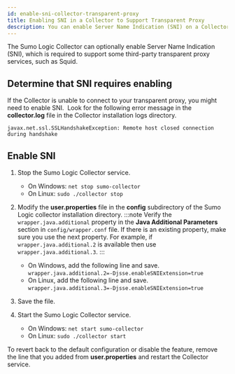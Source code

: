 ```yaml
---
id: enable-sni-collector-transparent-proxy
title: Enabling SNI in a Collector to Support Transparent Proxy
description: You can enable Server Name Indication (SNI) on a Collector to support some third-party transparent proxy services, such as Squid.
---
```



The Sumo Logic Collector can optionally enable Server Name Indication (SNI), which is required to support some third-party transparent proxy services, such as Squid.

## Determine that SNI requires enabling

If the Collector is unable to connect to your transparent proxy, you might need to enable SNI.  Look for the following error message in the **collector.log** file in the Collector installation logs directory.

```
javax.net.ssl.SSLHandshakeException: Remote host closed connection during handshake
```

## Enable SNI

1. Stop the Sumo Logic Collector service.

   * On Windows: `net stop sumo-collector`
   * On Linux: `sudo ./collector stop`

1. Modify the **user.properties** file in the **config** subdirectory of the Sumo Logic collector installation directory.
  :::note
  Verify the `wrapper.java.additional` property in the **Java Additional Parameters** section in `config/wrapper.conf` file. If there is an existing property, make sure you use the next property. For example, if `wrapper.java.additional.2` is available then use `wrapper.java.additional.3`.
  :::

    * On Windows, add the following line and save. `wrapper.java.additional.2=-Djsse.enableSNIExtension=true`
    * On Linux, add the following line and save. `wrapper.java.additional.3=-Djsse.enableSNIExtension=true`      

1. Save the file.

1. Start the Sumo Logic Collector service.

    * On Windows: `net start sumo-collector`
    * On Linux: `sudo ./collector start`

To revert back to the default configuration or disable the feature, remove the line that you added from **user.properties** and restart the Collector service.
